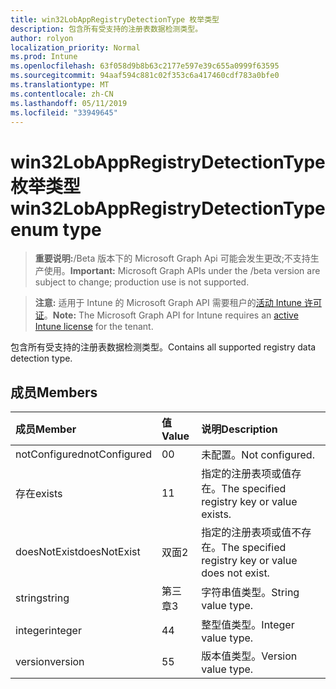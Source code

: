 ```yaml
---
title: win32LobAppRegistryDetectionType 枚举类型
description: 包含所有受支持的注册表数据检测类型。
author: rolyon
localization_priority: Normal
ms.prod: Intune
ms.openlocfilehash: 63f058d9b8b63c2177e597e39c655a0999f63595
ms.sourcegitcommit: 94aaf594c881c02f353c6a417460cdf783a0bfe0
ms.translationtype: MT
ms.contentlocale: zh-CN
ms.lasthandoff: 05/11/2019
ms.locfileid: "33949645"
---
```

# <a name="win32lobappregistrydetectiontype-enum-type"></a><span data-ttu-id="33c4e-103">win32LobAppRegistryDetectionType 枚举类型</span><span class="sxs-lookup"><span data-stu-id="33c4e-103">win32LobAppRegistryDetectionType enum type</span></span>

> <span data-ttu-id="33c4e-104">**重要说明:**/Beta 版本下的 Microsoft Graph Api 可能会发生更改;不支持生产使用。</span><span class="sxs-lookup"><span data-stu-id="33c4e-104">**Important:** Microsoft Graph APIs under the /beta version are subject to change; production use is not supported.</span></span>

> <span data-ttu-id="33c4e-105">**注意:** 适用于 Intune 的 Microsoft Graph API 需要租户的[活动 Intune 许可证](https://go.microsoft.com/fwlink/?linkid=839381)。</span><span class="sxs-lookup"><span data-stu-id="33c4e-105">**Note:** The Microsoft Graph API for Intune requires an [active Intune license](https://go.microsoft.com/fwlink/?linkid=839381) for the tenant.</span></span>

<span data-ttu-id="33c4e-106">包含所有受支持的注册表数据检测类型。</span><span class="sxs-lookup"><span data-stu-id="33c4e-106">Contains all supported registry data detection type.</span></span>

## <a name="members"></a><span data-ttu-id="33c4e-107">成员</span><span class="sxs-lookup"><span data-stu-id="33c4e-107">Members</span></span>
|<span data-ttu-id="33c4e-108">成员</span><span class="sxs-lookup"><span data-stu-id="33c4e-108">Member</span></span>|<span data-ttu-id="33c4e-109">值</span><span class="sxs-lookup"><span data-stu-id="33c4e-109">Value</span></span>|<span data-ttu-id="33c4e-110">说明</span><span class="sxs-lookup"><span data-stu-id="33c4e-110">Description</span></span>|
|:---|:---|:---|
|<span data-ttu-id="33c4e-111">notConfigured</span><span class="sxs-lookup"><span data-stu-id="33c4e-111">notConfigured</span></span>|<span data-ttu-id="33c4e-112">0</span><span class="sxs-lookup"><span data-stu-id="33c4e-112">0</span></span>|<span data-ttu-id="33c4e-113">未配置。</span><span class="sxs-lookup"><span data-stu-id="33c4e-113">Not configured.</span></span>|
|<span data-ttu-id="33c4e-114">存在</span><span class="sxs-lookup"><span data-stu-id="33c4e-114">exists</span></span>|<span data-ttu-id="33c4e-115">1</span><span class="sxs-lookup"><span data-stu-id="33c4e-115">1</span></span>|<span data-ttu-id="33c4e-116">指定的注册表项或值存在。</span><span class="sxs-lookup"><span data-stu-id="33c4e-116">The specified registry key or value exists.</span></span>|
|<span data-ttu-id="33c4e-117">doesNotExist</span><span class="sxs-lookup"><span data-stu-id="33c4e-117">doesNotExist</span></span>|<span data-ttu-id="33c4e-118">双面</span><span class="sxs-lookup"><span data-stu-id="33c4e-118">2</span></span>|<span data-ttu-id="33c4e-119">指定的注册表项或值不存在。</span><span class="sxs-lookup"><span data-stu-id="33c4e-119">The specified registry key or value does not exist.</span></span>|
|<span data-ttu-id="33c4e-120">string</span><span class="sxs-lookup"><span data-stu-id="33c4e-120">string</span></span>|<span data-ttu-id="33c4e-121">第三章</span><span class="sxs-lookup"><span data-stu-id="33c4e-121">3</span></span>|<span data-ttu-id="33c4e-122">字符串值类型。</span><span class="sxs-lookup"><span data-stu-id="33c4e-122">String value type.</span></span>|
|<span data-ttu-id="33c4e-123">integer</span><span class="sxs-lookup"><span data-stu-id="33c4e-123">integer</span></span>|<span data-ttu-id="33c4e-124">4</span><span class="sxs-lookup"><span data-stu-id="33c4e-124">4</span></span>|<span data-ttu-id="33c4e-125">整型值类型。</span><span class="sxs-lookup"><span data-stu-id="33c4e-125">Integer value type.</span></span>|
|<span data-ttu-id="33c4e-126">version</span><span class="sxs-lookup"><span data-stu-id="33c4e-126">version</span></span>|<span data-ttu-id="33c4e-127">5</span><span class="sxs-lookup"><span data-stu-id="33c4e-127">5</span></span>|<span data-ttu-id="33c4e-128">版本值类型。</span><span class="sxs-lookup"><span data-stu-id="33c4e-128">Version value type.</span></span>|




